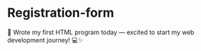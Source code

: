 # Registration-form
 🚀 Wrote my first HTML program today — excited to start my web development journey! 💻✨
